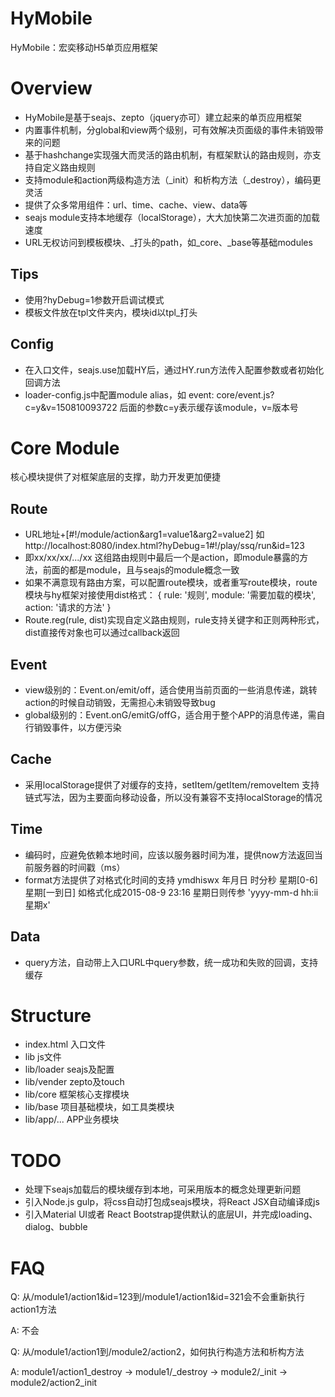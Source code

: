 # HyMobile
HyMobile：宏奕移动H5单页应用框架

# Overview
- HyMobile是基于seajs、zepto（jquery亦可）建立起来的单页应用框架
- 内置事件机制，分global和view两个级别，可有效解决页面级的事件未销毁带来的问题
- 基于hashchange实现强大而灵活的路由机制，有框架默认的路由规则，亦支持自定义路由规则
- 支持module和action两级构造方法（_init）和析构方法（_destroy），编码更灵活
- 提供了众多常用组件：url、time、cache、view、data等
- seajs module支持本地缓存（localStorage），大大加快第二次进页面的加载速度
- URL无权访问到模板模块、_打头的path，如_core、_base等基础modules

## Tips
- 使用?hyDebug=1参数开启调试模式
- 模板文件放在tpl文件夹内，模块id以tpl_打头

## Config
- 在入口文件，seajs.use加载HY后，通过HY.run方法传入配置参数或者初始化回调方法
- loader-config.js中配置module alias，如 event: core/event.js?c=y&v=150810093722 后面的参数c=y表示缓存该module，v=版本号

# Core Module
核心模块提供了对框架底层的支撑，助力开发更加便捷

## Route
- URL地址+[#!/module/action&arg1=value1&arg2=value2] 如http://localhost:8080/index.html?hyDebug=1#!/play/ssq/run&id=123
- 即xx/xx/xx/.../xx 这组路由规则中最后一个是action，即module暴露的方法，前面的都是module，且与seajs的module概念一致
- 如果不满意现有路由方案，可以配置route模块，或者重写route模块，route模块与hy框架对接使用dist格式：
    {
        rule: '规则',
        module: '需要加载的模块',
        action: '请求的方法'
    }
- Route.reg(rule, dist)实现自定义路由规则，rule支持关键字和正则两种形式，dist直接传对象也可以通过callback返回

## Event
- view级别的：Event.on/emit/off，适合使用当前页面的一些消息传递，跳转action的时候自动销毁，无需担心未销毁导致bug
- global级别的：Event.onG/emitG/offG，适合用于整个APP的消息传递，需自行销毁事件，以方便污染

## Cache
- 采用localStorage提供了对缓存的支持，setItem/getItem/removeItem 支持链式写法，因为主要面向移动设备，所以没有兼容不支持localStorage的情况

## Time
- 编码时，应避免依赖本地时间，应该以服务器时间为准，提供now方法返回当前服务器的时间戳（ms）
- format方法提供了对格式化时间的支持 ymdhiswx 年月日 时分秒 星期[0-6] 星期[一到日] 如格式化成2015-08-9 23:16 星期日则传参 'yyyy-mm-d hh:ii 星期x' 

## Data
- query方法，自动带上入口URL中query参数，统一成功和失败的回调，支持缓存

# Structure
- index.html 入口文件
- lib js文件
- lib/loader seajs及配置
- lib/vender zepto及touch
- lib/core 框架核心支撑模块
- lib/base 项目基础模块，如工具类模块
- lib/app/... APP业务模块

# TODO
- 处理下seajs加载后的模块缓存到本地，可采用版本的概念处理更新问题
- 引入Node.js gulp，将css自动打包成seajs模块，将React JSX自动编译成js
- 引入Material UI或者 React Bootstrap提供默认的底层UI，并完成loading、dialog、bubble

# FAQ
Q: 从/module1/action1&id=123到/module1/action1&id=321会不会重新执行action1方法

A: 不会

Q: 从/module1/action1到/module2/action2，如何执行构造方法和析构方法

A: module1/action1_destroy -> module1/_destroy -> module2/_init -> module2/action2_init


